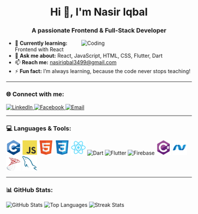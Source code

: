 <h1 align="center">Hi 👋, I'm Nasir Iqbal</h1>
<h3 align="center">A passionate Frontend & Full-Stack Developer</h3>

<img src="https://cdn.dribbble.com/users/3573566/screenshots/14509732/media/00ed4da4b643e67738a3ab402df90a24.gif" alt="Coding" width="300" align="right">

- 🌱 **Currently learning:** Frontend with React  
- 💬 **Ask me about:** React, JavaScript, HTML, CSS, Flutter, Dart  
- 📫 **Reach me:** nasiriqbal3499@gmail.com  
- ⚡ **Fun fact:** I’m always learning, because the code never stops teaching!  

---

<h3 align="left">🌐 Connect with me:</h3>
<p align="left">
  <a href="https://linkedin.com/in/nasiriqbal07" target="_blank">
    <img src="https://img.shields.io/badge/LinkedIn-0077B5?style=for-the-badge&logo=linkedin&logoColor=white" alt="LinkedIn"/>
  </a>
  <a href="https://fb.com/nasiriqbal07" target="_blank">
    <img src="https://img.shields.io/badge/Facebook-1877F2?style=for-the-badge&logo=facebook&logoColor=white" alt="Facebook"/>
  </a>
   <a href="mailto:nasiriqbal3499@gmail.com" target="_blank">
    <img src="https://img.shields.io/badge/Email-D14836?style=for-the-badge&logo=gmail&logoColor=white" alt="Email"/>
  </a>
</p>

---

<h3 align="left">💻 Languages & Tools:</h3>
<p align="left">
  <img src="https://raw.githubusercontent.com/devicons/devicon/master/icons/cplusplus/cplusplus-original.svg" alt="C++" width="40" height="40"/>
  <img src="https://raw.githubusercontent.com/devicons/devicon/master/icons/javascript/javascript-original.svg" alt="JavaScript" width="40" height="40"/>
  <img src="https://raw.githubusercontent.com/devicons/devicon/master/icons/html5/html5-original.svg" alt="HTML" width="40" height="40"/>
  <img src="https://raw.githubusercontent.com/devicons/devicon/master/icons/css3/css3-original.svg" alt="CSS" width="40" height="40"/>
  <img src="https://raw.githubusercontent.com/devicons/devicon/master/icons/react/react-original.svg" alt="React" width="40" height="40"/>
  <img src="https://www.vectorlogo.zone/logos/dartlang/dartlang-icon.svg" alt="Dart" width="40" height="40"/>
  <img src="https://www.vectorlogo.zone/logos/flutterio/flutterio-icon.svg" alt="Flutter" width="40" height="40"/>
  <img src="https://www.vectorlogo.zone/logos/firebase/firebase-icon.svg" alt="Firebase" width="40" height="40"/>
  <img src="https://raw.githubusercontent.com/devicons/devicon/master/icons/csharp/csharp-original.svg" alt="C#" width="40" height="40"/>
  <img src="https://raw.githubusercontent.com/devicons/devicon/master/icons/dot-net/dot-net-original.svg" alt=".NET" width="40" height="40"/>
  <img src="https://raw.githubusercontent.com/devicons/devicon/master/icons/microsoftsqlserver/microsoftsqlserver-original.svg" alt="SQL Server" width="40" height="40"/>
  <img src="https://raw.githubusercontent.com/devicons/devicon/master/icons/mysql/mysql-original.svg" alt="MySQL" width="40" height="40"/>
</p>

---

<h3 align="left">📊 GitHub Stats:</h3>
<p align="left">
  <img src="https://github-readme-stats.vercel.app/api?username=nasiriqbal007&show_icons=true&theme=radical" alt="GitHub Stats" />
  <img src="https://github-readme-stats.vercel.app/api/top-langs/?username=nasiriqbal007&layout=compact&theme=radical" alt="Top Languages" />
  <img src="https://github-readme-streak-stats.herokuapp.com/?user=nasiriqbal007&theme=radical" alt="Streak Stats" />
</p>
